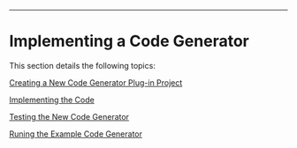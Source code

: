 -----

# Implementing a Code Generator

This section details the following topics:

[Creating a New Code Generator Plug-in Project](./3.1/index.md)

[Implementing the Code](./3.2/index.md)

[Testing the New Code Generator](./3.3/index.md)

[Runing the Example Code Generator](./3.4/index.md)